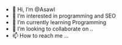 - 👋 Hi, I’m @Asawl
- 👀 I’m interested in programming and SEO
- 🌱 I’m currently learning Programming 
- 💞️ I’m looking to collaborate on ..
- 📫 How to reach me ...

<!---
Asawl/Asawl is a ✨ special ✨ repository because its `README.md` (this file) appears on your GitHub profile.
You can click the Preview link to take a look at your changes.
--->
